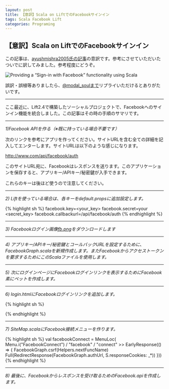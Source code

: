 ```yaml
---
layout: post
title: 【意訳】Scala on LiftでのFacebookサインイン
tags: Scala Facebook Lift
categories: Programing
---
```

【意訳】Scala on LiftでのFacebookサインイン
-----------------

この記事は、[ayushmishra2005氏の記事](http://blog.knoldus.com/2012/07/29/providing-a-sign-in-with-facebook-functionality-using-scala/)の意訳です。参考にさせていただいたついでに訳してみました。参考程度にどうぞ。

![Providing a “Sign-in with Facebook” functionality using Scala](http://capture.heartrails.com/300x200/cool?http://blog.knoldus.com/2012/07/29/providing-a-sign-in-with-facebook-functionality-using-scala/)

誤訳・誤植等ありましたら、[@modal_soulまで](https://twitter.com/modal_soul)リプライいただけるとありがたいです。

<hr />

ここ最近に、Lift2.4で構築したソーシャルプロジェクトで、Facebookへのサインイン機能を統合しました。この記事はその時の手順のサマリです。


<hr />

*1)Facebook APIを作る（※既に持っている場合不要です）*

次のリンクを参考にアプリを作ってください。サイトURLを含む全ての詳細を記入してエンターします。サイトURLは以下のような感じになります。

http://www.com/api/facebook/auth


このサイトURL宛に、Facebookはレスポンスを送ります。このアプリケーションを保存すると、アプリキー/APIキー/秘密鍵が入手できます。

これらのキーは後ほど使うので注意してください。


<hr />

*2) Liftを使っている場合は、各キーをdefault.propsに追加設定します。*

{% highlight sh %}
facebook.key=<your_key>
facebook.secret=your <secret_key>
facebook.callbackurl=/api/facebook/auth
{% endhighlight %}


<hr />

*3) Facebookログイン画像[fb.png](http://sandthre34.wapka.mobi/download-43-23c50858c8a88d7a9397/fb.png?PHPSESSID=3b88fe8fb9bb628c5beb8870fd0e367c)をダウンロードします*


<hr />

*4) アプリキー/APIキー/秘密鍵とコールバックURLを設定するために、FacebookGraph.scalaを新規作成します。またFacebookからアクセストークンを要求するためにこのScalaファイルを使用します。*


<script src="https://gist.github.com/3310411.js?file=FacebookGraph.scala">
</script>


<hr />


*5) 次にログインページにFacebookログインリンクを表示するためにFacebook素にペットを作成します。*

<script src="https://gist.github.com/3310425.js?file=Facebook.scala">
</script>


<hr />

*6) login.htmlにFacebookログインリンクを追加します。*

{% highlight sh %}
<div class="span4">
      <span lift="Facebook.link"/></span>
</div>
{% endhighlight %}


<hr />

*7) SiteMap.scalaにFacebook接続メニューを作ります。*

{% highlight sh %}
val facebookConnect = MenuLoc(
    Menu.i("FacebookConnect") / "facebook" / "connect" >> EarlyResponse(() => {
      FacebookGraph.csrf(Helpers.nextFuncName)
      Full(RedirectResponse(FacebookGraph.authUrl, S.responseCookies: _*))
 }))
{% endhighlight %}

<hr />

*8) 最後に、Facebookからレスポンスを受け取るためのFacebook.apiを作成します。*

<script src="https://gist.github.com/3310432.js?file=FacebookApiStateful.scala">
</script>





